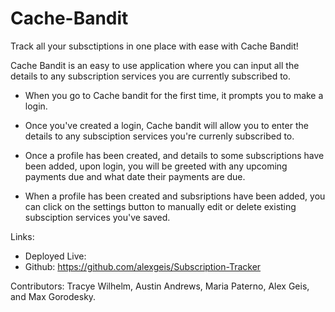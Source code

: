# Cache-Bandit

Track all your subsctiptions in one place with ease with Cache Bandit! 

Cache Bandit is an easy to use application where you can input all the details to any subscription services you are currently subscribed to. 

* When you go to Cache bandit for the first time, it prompts you to make a login. 

* Once you've created a login, Cache bandit will allow you to enter the details to any subsciption services you're currenly subscribed to. 

* Once a profile has been created, and details to some subscriptions have been added, upon login, you will be greeted with any upcoming payments due and what date their payments are due. 

* When a profile has been created and subsriptions have been added, you can click on the settings button to manually edit or delete existing subsciption services you've saved. 






Links: 
* Deployed Live:
* Github: https://github.com/alexgeis/Subscription-Tracker


Contributors:
Tracye Wilhelm, Austin Andrews, Maria Paterno, Alex Geis, and Max Gorodesky. 